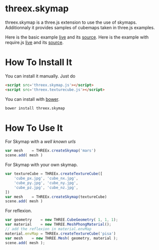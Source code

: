 threex.skymap
=============
threex.skymap is a three.js extension to use the use of skymaps.
Additionnaly it provides samples of cubemaps taken in three.js examples.

Here is the basic example 
[live](http://jeromeetienne.github.io/threex.skymap/examples/basic.html)
 and its 
[source](https://github.com/jeromeetienne/threex.skymap/blob/master/examples/basic.html).
Here is the example with require.js
[live](http://jeromeetienne.github.io/threex.skymap/examples/requirejs.html)
 and its 
[source](https://github.com/jeromeetienne/threex.skymap/blob/master/examples/requirejs.html).


How To Install It
=================

You can install it manually. Just do 

```html
<script src='threex.skymap.js'></script>
<script src='threex.texturecube.js'></script>
```

You can install with [bower](http://bower.io/).

```bash
bower install threex.skymap
```

How To Use It
=============

For Skymap with a *well known urls*

```javascript
var mesh	= THREEx.createSkymap('mars')
scene.add( mesh )
```

For Skymap with your own skymap.

```javascript
var textureCube	= THREEx.createTextureCube([
	'cube_px.jpg', 'cube_nx.jpg',
	'cube_py.jpg', 'cube_ny.jpg',
	'cube_pz.jpg', 'cube_nz.jpg',
])
var mesh	= THREEx.createSkymap(textureCube)
scene.add( mesh )
```

For reflexion.

```javascript
var geometry	= new THREE.CubeGeometry( 1, 1, 1);
var material	= new THREE.MeshPhongMaterial();
// add the reflexion in material.envMap
material.envMap	= THREEx.createTextureCube('pisa')
var mesh	= new THREE.Mesh( geometry, material );
scene.add( mesh );
```